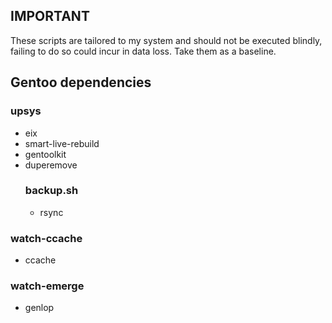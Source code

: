 ## IMPORTANT
These scripts are tailored to my system and should not be executed blindly, failing to do so could incur in data loss.
Take them as a baseline.

## Gentoo dependencies
### upsys
- eix
- smart-live-rebuild
- gentoolkit
- duperemove
  ### backup.sh
  - rsync
### watch-ccache
- ccache
### watch-emerge
- genlop
